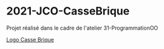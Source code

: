 # 2021-JCO-CasseBrique
Projet réalisé dans le cadre de l'atelier 31-ProgrammationOO

[Logo Casse Brique](https://github.com/divtec-cejef/2021-JCO-CasseBrique/blob/dev/res/images/logo.png)
